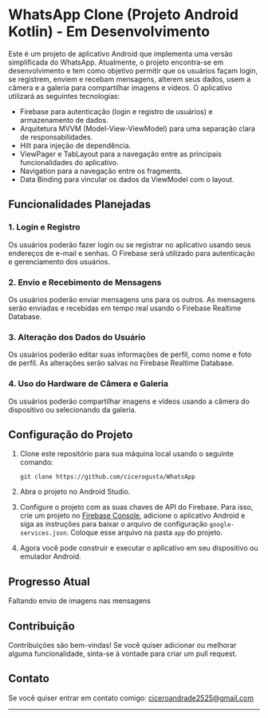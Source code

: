 # WhatsApp Clone (Projeto Android Kotlin) - Em Desenvolvimento

Este é um projeto de aplicativo Android que implementa uma versão simplificada do WhatsApp. Atualmente, o projeto encontra-se em desenvolvimento e tem como objetivo permitir que os usuários façam login, se registrem, enviem e recebam mensagens, alterem seus dados, usem a câmera e a galeria para compartilhar imagens e vídeos. O aplicativo utilizará as seguintes tecnologias:

- Firebase para autenticação (login e registro de usuários) e armazenamento de dados.
- Arquitetura MVVM (Model-View-ViewModel) para uma separação clara de responsabilidades.
- Hilt para injeção de dependência.
- ViewPager e TabLayout para a navegação entre as principais funcionalidades do aplicativo.
- Navigation para a navegação entre os fragments.
- Data Binding para vincular os dados da ViewModel com o layout.

## Funcionalidades Planejadas

### 1. Login e Registro
Os usuários poderão fazer login ou se registrar no aplicativo usando seus endereços de e-mail e senhas. O Firebase será utilizado para autenticação e gerenciamento dos usuários.

### 2. Envio e Recebimento de Mensagens
Os usuários poderão enviar mensagens uns para os outros. As mensagens serão enviadas e recebidas em tempo real usando o Firebase Realtime Database.

### 3. Alteração dos Dados do Usuário
Os usuários poderão editar suas informações de perfil, como nome e foto de perfil. As alterações serão salvas no Firebase Realtime Database.

### 4. Uso do Hardware de Câmera e Galeria
Os usuários poderão compartilhar imagens e vídeos usando a câmera do dispositivo ou selecionando da galeria.

## Configuração do Projeto

1. Clone este repositório para sua máquina local usando o seguinte comando:
   ```
   git clone https://github.com/cicerogusta/WhatsApp
   ```

2. Abra o projeto no Android Studio.

3. Configure o projeto com as suas chaves de API do Firebase. Para isso, crie um projeto no [Firebase Console](https://console.firebase.google.com/), adicione o aplicativo Android e siga as instruções para baixar o arquivo de configuração `google-services.json`. Coloque esse arquivo na pasta `app` do projeto.

4. Agora você pode construir e executar o aplicativo em seu dispositivo ou emulador Android.

## Progresso Atual

Faltando envio de imagens nas mensagens

## Contribuição

Contribuições são bem-vindas! Se você quiser adicionar ou melhorar alguma funcionalidade, sinta-se à vontade para criar um pull request.

## Contato

Se você quiser entrar em contato comigo: ciceroandrade2525@gmail.com

---
